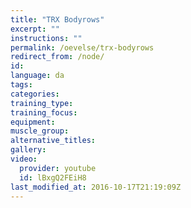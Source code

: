 ```yaml
---
title: "TRX Bodyrows"
excerpt: ""
instructions: ""
permalink: /oevelse/trx-bodyrows
redirect_from: /node/
id: 
language: da
tags:
categories:
training_type: 
training_focus: 
equipment:
muscle_group:
alternative_titles:
gallery:
video:
  provider: youtube
  id: lBxgQ2FEiH8
last_modified_at: 2016-10-17T21:19:09Z
---
```



